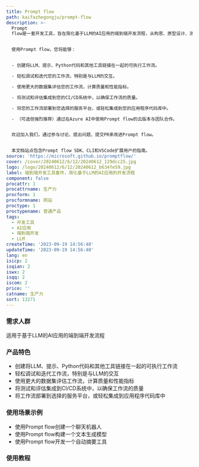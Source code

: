 ```yaml
---
title: Prompt flow
path: kaifazhegongju/prompt-flow
description: >-
  Prompt
  flow是一套开发工具，旨在简化基于LLM的AI应用的端到端开发流程，从构思、原型设计、测试、评估到生产部署和监控。它使得Prompt工程变得更加容易，并使您能够构建具有生产质量的LLM应用。


  使用Prompt flow，您将能够：


  - 创建将LLM、提示、Python代码和其他工具链接在一起的可执行工作流。

  - 轻松调试和迭代您的工作流，特别是与LLM的交互。

  - 使用更大的数据集评估您的工作流，计算质量和性能指标。

  - 将测试和评估集成到您的CI/CD系统中，以确保工作流的质量。

  - 将您的工作流部署到您选择的服务平台，或轻松集成到您的应用程序代码库中。

  - （可选但强烈推荐）通过在Azure AI中使用Prompt flow的云版本与团队合作。


  欢迎加入我们，通过参与讨论、提出问题、提交PR来改进Prompt flow。


  本文档站点包含Prompt flow SDK、CLI和VSCode扩展用户的指南。
source: 'https://microsoft.github.io/promptflow/'
cover: /cover/20240612/6/12/20240612_129dcc25.jpg
logo: /logo/20240612/6/12/20240612_b634fe59.jpg
label: 端到端开发工具套件，简化基于LLM的AI应用的开发流程
component: false
procattr: 1
procattrname: 生产力
procform: 1
procformname: 网站
proctype: 1
proctypename: 普通产品
tags:
  - 开发工具
  - AI应用
  - 端到端开发
  - LLM
createTime: '2023-09-19 14:56:40'
updateTime: '2023-09-19 14:56:40'
lang: en
isicp: 2
isqian: 2
iswx: 2
isqq: 2
iscom: 2
price: ''
catname: 生产力
sort: 13271
---
```




### 需求人群
适用于基于LLM的AI应用的端到端开发流程

### 产品特色
- 创建将LLM、提示、Python代码和其他工具链接在一起的可执行工作流
- 轻松调试和迭代工作流，特别是与LLM的交互
- 使用更大的数据集评估工作流，计算质量和性能指标
- 将测试和评估集成到CI/CD系统中，以确保工作流的质量
- 将工作流部署到选择的服务平台，或轻松集成到应用程序代码库中

### 使用场景示例
- 使用Prompt flow创建一个聊天机器人
- 使用Prompt flow构建一个文本生成模型
- 使用Prompt flow开发一个自动摘要工具

### 使用教程


  
